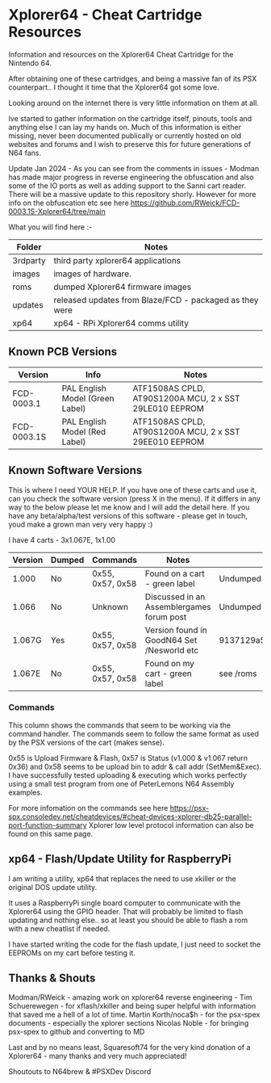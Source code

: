 # Xplorer64 -  Cheat Cartridge Resources

Information and resources on the Xplorer64 Cheat Cartridge for the Nintendo 64.

After obtaining one of these cartridges, and being a massive fan of its PSX counterpart.. I thought it time that the Xplorer64 got some love.

Looking around on the internet there is very little information on them at all.

Ive started to gather information on the cartridge itself, pinouts, tools and anything else I can lay my hands on. Much of this information is either missing, never been documented publically or currently hosted on old websites and forums and I wish to preserve this for future generations of N64 fans.

Update Jan 2024 - As you can see from the comments in issues - Modman has made major progress in reverse engineering the obfuscation and also some of the IO ports as well as adding support to the Sanni cart reader. There will be a massive update to this repository shorly. However for more info on the obfuscation etc see here https://github.com/RWeick/FCD-0003.1S-Xplorer64/tree/main


What you will find here :-

Folder    |Notes 
----------|--------------------------------------
3rdparty | third party xplorer64 applications
images | images of hardware.
roms | dumped Xplorer64 firmware images
updates | released updates from Blaze/FCD - packaged as they were
xp64 |  xp64 - RPi Xplorer64 comms utility

## Known PCB Versions

Version     |Info                            | Notes
------------|--------------------------------|------------
FCD-0003.1  |PAL English Model (Green Label) | ATF1508AS CPLD, AT90S1200A MCU, 2 x SST 29LE010 EEPROM
FCD-0003.1S |PAL English Model (Red Label)   | ATF1508AS CPLD, AT90S1200A MCU, 2 x SST 29EE010 EEPROM

## Known Software Versions

This is where I need YOUR HELP. If you have one of these carts and use it, can you check the software version (press X in the menu). If it differs in any way to the below please let me know and I will add the detail here. If you have any beta/alpha/test versions of this software - please get in touch, youd make a grown man very very happy :)

I have 4 carts - 3x1.067E, 1x1.00

Version|Dumped|Commands                    |Notes                                        |MD5/Notes2
-------|------|----------------------------|---------------------------------------------|----------------------
1.000  | No   | 0x55, 0x57, 0x58           | Found on a cart - green label               |Undumped 
1.066  | No   | Unknown                    | Discussed in an Assemblergames forum post   |Undumped
1.067G | Yes  | 0x55, 0x57, 0x58           | Version found in GoodN64 Set /Nesworld etc  |9137129a586e1bcab6ae81bac6b01275
1.067E | No   | 0x55, 0x57, 0x58           | Found on my cart - green label              |see /roms

### Commands

This column shows the commands that seem to be working via the command handler. The commands seem to follow the same format as used by the PSX versions of the cart (makes sense).

0x55 is Upload Firmware & Flash, 0x57 is Status (v1.000 & v1.067 return 0x36) and 0x58 seems to be upload bin to addr & call addr (SetMem&Exec). I have successfully tested uploading & executing which works perfectly using a small test program from one of PeterLemons N64 Assembly examples.

For more infomation on the commands see here https://psx-spx.consoledev.net/cheatdevices/#cheat-devices-xplorer-db25-parallel-port-function-summary
Xplorer low level protocol information can also be found on this same page.

## xp64 - Flash/Update Utility for RaspberryPi

I am writing a utility, xp64 that replaces the need to use xkiller or the original DOS update utility.

It uses a RaspberryPi single board computer to communicate with the Xplorer64 using the GPIO header.
That will probably be limited to flash updating and nothing else.. so at least you should be able to flash a rom with a new cheatlist if needed.

I have started writing the code for the flash update, I just need to socket the EEPROMs on my cart before testing it.

## Thanks & Shouts

Modman/RWeick - amazing work on xplorer64 reverse engineering - 
Tim Schuerewegen - for xflash/xkiller and being super helpful with information that saved me a hell of a lot of time.
Martin Korth/noca$h - for the psx-spex documents - especially the xplorer sections
Nicolas Noble - for bringing psx-spex to github and converting to MD

Last and by no means least, Squaresoft74 for the very kind donation of a Xplorer64 - many thanks and very much appreciated!

Shoutouts to N64brew & #PSXDev Discord
